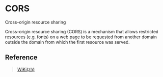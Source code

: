 # CORS

Cross-origin resource sharing

Cross-origin resource sharing (CORS) is a mechanism that allows restricted resources (e.g. fonts) on a web page to be requested from another domain outside the domain from which the first resource was served.

## Reference

> [WiKi](https://en.wikipedia.org/wiki/Cross-origin_resource_sharing)[(zh)](https://zh.wikipedia.org/wiki/%E8%B7%A8%E4%BE%86%E6%BA%90%E8%B3%87%E6%BA%90%E5%85%B1%E4%BA%AB)